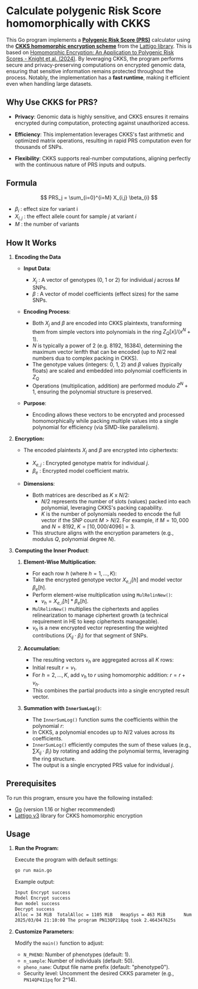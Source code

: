 # Calculate polygenic Risk Score homomorphically with CKKS 

This Go program implements a [**Polygenic Risk Score (PRS)**](https://en.wikipedia.org/wiki/Polygenic_score) calculator using the [**CKKS homomorphic encryption scheme**](https://eprint.iacr.org/2016/421.pdf) from the [Lattigo library](https://github.com/tuneinsight/lattigo). This is based on [Homomorphic Encryption: An Application to Polygenic Risk Scores - Knight et al. (2024)](https://www.researchgate.net/publication/380961036_Homomorphic_Encryption_An_Application_to_Polygenic_Risk_Scores). By leveraging CKKS, the program performs secure and privacy-preserving computations on encrypted genomic data, ensuring that sensitive information remains protected throughout the process. Notably, the implementation has a **fast runtime**, making it efficient even when handling large datasets.

## Why Use CKKS for PRS?

- **Privacy**: Genomic data is highly sensitive, and CKKS ensures it remains encrypted during computation, protecting against unauthorized access.

- **Efficiency**: This implementation leverages CKKS's fast arithmetic and optimized matrix operations, resulting in rapid PRS computation even for thousands of SNPs.

- **Flexibility**: CKKS supports real-number computations, aligning perfectly with the continuous nature of PRS inputs and outputs.

## Formula

$$
PRS_j = \sum_{i=0}^{i=M} X_{i,j} \beta_{i}
$$

- $\beta_{i}$ : effect size for variant i
- $X_{i,j}$ : the effect allele count for sample $j$ at variant $i$
- $M$ : the number of variants


## How It Works
1. **Encoding the Data**

    - **Input Data**:
        - $X_{j}$ : A vector of genotypes (0, 1 or 2) for individual $j$ across $M$ SNPs.        
        - $\beta$ : A vector of model coefficients (effect sizes) for the same SNPs.

    - **Encoding Process**:
        - Both $X_{j}$ and $\beta$ are encoded into CKKS plaintexts, transforming them from simple vectors into polynomials in the ring $Z_{Q}[x]/(x^{N} + 1)$.
        - $N$ is typically a power of 2 (e.g. 8192, 16384), determining the maximum vector lenfth that can be encoded (up to $N/2$ real numbers dua to complex packing in CKKS).
        - The genotype values (integers: 0, 1, 2) and $\beta$ values (typically floats) are scaled and embedded into polynomial coefficients in $Z_{Q}$
        - Operations (multiplication, addition) are performed modulo $Z^{N} + 1$, ensuring the polynomial structure is preserved.

    - **Purpose**:
        - Encoding allows these vectors to be encrypted and processed homomorphically while packing multiple values into a single polynomial for efficiency (via SIMD-like parallelism).

2. **Encryption:**
    - The encoded plaintexts $X_{j}$ and $\beta$ are encrypted into ciphertexts:
        - $X_{e,j}$ : Encrypted genotype matrix for individual $j$.
        - $\beta_{e}$ : Encrypted model coefficient matrix.

    - **Dimensions**:
        - Both matrices are described as $K$ x $N/2$:
            - $N/2$ represents the number of slots (values) packed into each polynomial, leveraging CKKS's packing capability.
            - $K$ is the number of polynomials needed to encode the full vector if the SNP count $M > N/2$. For example, if $M=10,000$ and $N=8192$, $K=\lceil{10,000/4096}\rceil=3$.
        - This structure aligns with the encryption parameters (e.g., modulus $Q$, polynomial degree $N$).

3. **Computing the Inner Product**:

    1. **Element-Wise Multiplication**:
        - For each row $h$ (where $h = 1, ..., K$):
        - Take the encrypted genotype vector $X_{e,j}[h]$ and model vector $\beta_e[h]$.
        - Perform element-wise multiplication using `MulRelinNew()`:
            - $v_h = X_{e,i}[h] * \beta_e[h]$.
        - `MulRelinNew()` multiplies the ciphertexts and applies relinearization to manage ciphertext growth (a technical requirement in HE to keep ciphertexts manageable).
        - $v_h$ is a new encrypted vector representing the weighted contributions ($X_{ij} \cdot \beta_i$) for that segment of SNPs.

    2. **Accumulation**:
        - The resulting vectors $v_h$ are aggregated across all $K$ rows:
        - Initial result $r = v_1$.
        - For $h = 2, ..., K$, add $v_h$ to $r$ using homomorphic addition: $r = r + v_h$.
        - This combines the partial products into a single encrypted result vector.
    3. **Summation with `InnerSumLog()`**:
        - The `InnerSumLog()` function sums the coefficients within the polynomial $r$:
        - In CKKS, a polynomial encodes up to $N/2$ values across its coefficients.
        - `InnerSumLog()` efficiently computes the sum of these values (e.g., $\sum X_{ij} \cdot \beta_i$) by rotating and adding the polynomial terms, leveraging the ring structure.
        - The output is a single encrypted PRS value for individual $j$.

## Prerequisites

To run this program, ensure you have the following installed:

- [Go](https://golang.org/dl/) (version 1.16 or higher recommended)
- [Lattigo v3](https://github.com/tuneinsight/lattigo) library for CKKS homomorphic encryption

## Usage
1. **Run the Program:**

    Execute the program with default settings:
    ```bash
    go run main.go
    ```
    Example output:

    ```bash
    Input Encrypt success
    Model Encrypt success
    Run model success
    Decrypt success
    Alloc = 34 MiB  TotalAlloc = 1105 MiB   HeapSys = 463 MiB       NumGC = 19
    2025/03/04 21:10:00 The program PN13QP218pq took 2.464347625s
    ```

2. **Customize Parameters:**

    Modify the `main()` function to adjust:
    - `N_PHENO`: Number of phenotypes (default: 1).
    - `n_sample`: Number of individuals (default: 50).
    - `pheno_name`: Output file name prefix (default: "phenotype0").
    - Security level: Uncomment the desired CKKS parameter (e.g., `PN14QP411pq` for 2^14).